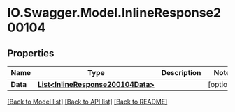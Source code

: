 # IO.Swagger.Model.InlineResponse200104
## Properties

Name | Type | Description | Notes
------------ | ------------- | ------------- | -------------
**Data** | [**List&lt;InlineResponse200104Data&gt;**](InlineResponse200104Data.md) |  | [optional] 

[[Back to Model list]](../README.md#documentation-for-models) [[Back to API list]](../README.md#documentation-for-api-endpoints) [[Back to README]](../README.md)

